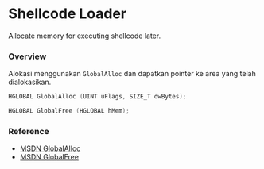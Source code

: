 # Shellcode Loader

Allocate memory for executing shellcode later.

### Overview

Alokasi menggunakan `GlobalAlloc` dan dapatkan pointer ke area yang telah dialokasikan.

```c++
HGLOBAL GlobalAlloc (UINT uFlags, SIZE_T dwBytes);

HGLOBAL GlobalFree (HGLOBAL hMem);
```

### Reference 

- [MSDN GlobalAlloc](https://docs.microsoft.com/en-us/windows/win32/api/winbase/nf-winbase-globalalloc)
- [MSDN GlobalFree](https://docs.microsoft.com/en-us/windows/win32/api/winbase/nf-winbase-globalfree)